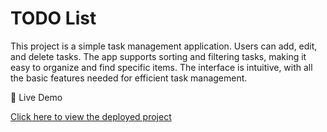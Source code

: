 # TODO List

This project is a simple task management application. Users can add, edit, and delete tasks. The app supports sorting and filtering tasks, making it easy to organize and find specific items. The interface is intuitive, with all the basic features needed for efficient task management.

🔗 Live Demo

[Click here to view the deployed project](https://todo-app-iota-plum-64.vercel.app)